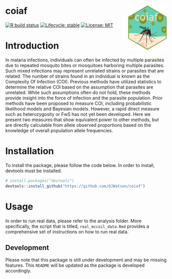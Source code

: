 
<!-- README.md is generated from README.Rmd. Please edit that file -->

# coiaf <a href='https://github.com/OJWatson/coiaf'><img src='man/figures/logo.png' align="right" height="139" /></a>

<!-- badges: start -->

[![R build
status](https://github.com/OJWatson/coiaf/workflows/R-CMD-check/badge.svg)](https://github.com/OJWatson/coiaf/actions)
[![Lifecycle:
stable](https://img.shields.io/badge/lifecycle-stable-brightgreen.svg)](https://www.tidyverse.org/lifecycle/#stable)
[![License:
MIT](https://img.shields.io/badge/License-MIT-yellow.svg)](https://opensource.org/licenses/MIT)
<!-- badges: end -->

# Introduction

In malaria infections, individuals can often be infected by multiple
parasites due to repeated mosquito bites or mosquitoes harboring
multiple parasites. Such mixed infections may represent unrelated
strains or parasites that are related. The number of strains found in an
individual is known as the Complexity Of Infection (COI). Previous
methods have utilized statistics to determine the relative COI based on
the assumption that parasites are unrelated. While such assumptions
often do not hold, these methods provide insight into the force of
infection and the parasite population. Prior methods have been proposed
to measure COI, including probabilistic likelihood models and Bayesian
models. However, a rapid direct measure such as heterozygosity or FwS
has not yet been developed. Here we present two measures that show
equivalent power to other methods, but are directly calculable from
allele observed proportions based on the knowledge of overall population
allele frequencies.

# Installation

To install the package, please follow the code below. In order to
install, devtools must be installed.

``` r
# install.packages("devtools")
devtools::install_github("https://github.com/OJWatson/coiaf")
```

# Usage

In order to run real data, please refer to the analysis folder. More
specifically, the script that is titled, `real_mccoil_data.Rmd` provides
a comprehensive set of instructions on how to run real data.

## Development

Please note that this package is still under development and may be
missing features. This `README` will be updated as the package is
developed accordingly.
